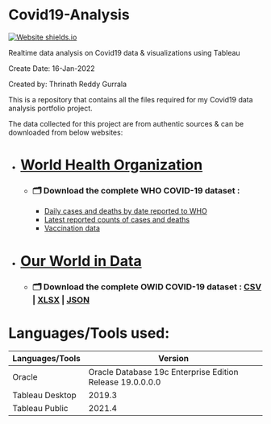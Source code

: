 # Covid19-Analysis
 
[![Website shields.io](https://camo.githubusercontent.com/950a7a6b70ab7a01ee2a2934e0b6e9f1534cab8871f4b4174c92acba159fdf82/68747470733a2f2f696d672e736869656c64732e696f2f7374617469632f76313f7374796c653d666f722d7468652d6261646765266d6573736167653d5461626c65617526636f6c6f723d453937363237266c6f676f3d5461626c656175266c6f676f436f6c6f723d464646464646266c6162656c3d)](https://public.tableau.com/views/CoronavirusCOVID-19AnalysisRealtime_16423844837860/NewCases_1?:language=en-US&:display_count=n&:origin=viz_share_link)

Realtime data analysis on Covid19 data & visualizations using Tableau

Create Date: 16-Jan-2022

Created by: Thrinath Reddy Gurrala

This is a repository that contains all the files required for my Covid19 data analysis portfolio project.

The data collected for this project are from authentic sources & can be downloaded from below websites:

* # [World Health Organization](https://covid19.who.int/info/)
  * ### 🗂️ Download the complete WHO COVID-19 dataset : 
    * [Daily cases and deaths by date reported to WHO](https://covid19.who.int/WHO-COVID-19-global-data.csv)
    * [Latest reported counts of cases and deaths](https://covid19.who.int/WHO-COVID-19-global-table-data.csv)
    * [Vaccination data](https://covid19.who.int/who-data/vaccination-data.csv)

* # [Our World in Data](https://ourworldindata.org/coronavirus) 
  * ### 🗂️ Download the complete OWID COVID-19 dataset : [CSV](https://covid.ourworldindata.org/data/owid-covid-data.csv) | [XLSX](https://covid.ourworldindata.org/data/owid-covid-data.xlsx) | [JSON](https://covid.ourworldindata.org/data/owid-covid-data.json)

# Languages/Tools used:


| Languages/Tools             | Version                                                   |
|-----------------------------|-----------------------------------------------------------|
| Oracle                      | Oracle Database 19c Enterprise Edition Release 19.0.0.0.0 |
| Tableau Desktop             | 2019.3                                                    |
| Tableau Public              | 2021.4                                                    |
